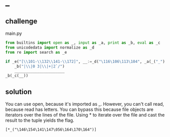 # _

## challenge

main.py
```py
from builtins import open as _, input as _a, print as _b, eval as _c
from unicodedata import normalize as _d
from re import search as _e

if _e("[\\101-\\132\\141-\\172]", __:=_d("\116\106\113\104", _a(_("_").read()))):
    _b("|\\|0 3|\\|+|2`/")
    ______________________
_b(_c(__))
```

## solution

You can use open, because it's imported as _. However, you can't call read, because read has letters. You can bypass this because file objects are iterators over the lines of the file. Using * to iterate over the file and cast the result to the tuple yields the flag.

```
[*_("\146\154\141\147\056\164\170\164")]
```

